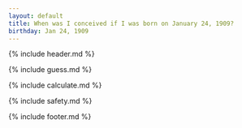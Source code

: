 ```yaml
---
layout: default
title: When was I conceived if I was born on January 24, 1909?
birthday: Jan 24, 1909
---
```


{% include header.md %}

{% include guess.md %}

{% include calculate.md %}

{% include safety.md %}

{% include footer.md %}



